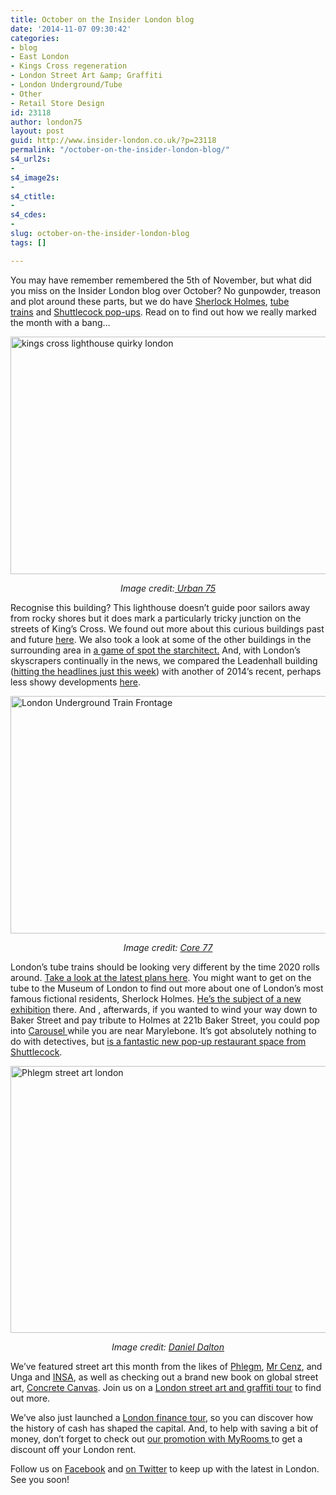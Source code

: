 ```yaml
---
title: October on the Insider London blog
date: '2014-11-07 09:30:42'
categories:
- blog
- East London
- Kings Cross regeneration
- London Street Art &amp; Graffiti
- London Underground/Tube
- Other
- Retail Store Design
id: 23118
author: london75
layout: post
guid: http://www.insider-london.co.uk/?p=23118
permalink: "/october-on-the-insider-london-blog/"
s4_url2s:
- 
s4_image2s:
- 
s4_ctitle:
- 
s4_cdes:
- 
slug: october-on-the-insider-london-blog
tags: []

---
```

You may have remember remembered the 5th of November, but what did you miss on the Insider London blog over October? No gunpowder, treason and plot around these parts, but we do have <a href="http://www.insider-london.co.uk/2014/10/13/sherlock-homes-the-great-detective/" target="_blank">Sherlock Holmes</a>, <a href="http://www.insider-london.co.uk/2014/10/17/the-next-generation-of-london-underground-trains/" target="_blank">tube trains</a> and <a href="http://www.insider-london.co.uk/2014/10/10/shuttlecock-and-a-new-pop-up-dining-experience/" target="_blank">Shuttlecock pop-ups</a>. Read on to find out how we really marked the month with a bang&#8230;

[<img class="aligncenter wp-image-23061 size-full" src="http://www.insider-london.co.uk/wp-content/uploads/2014/10/kings-cross-lighthouse-01.jpg" alt="kings cross lighthouse quirky london" width="569" height="380" />](http://www.insider-london.co.uk/wp-content/uploads/2014/10/kings-cross-lighthouse-01.jpg)

<p style="text-align: center;">
  <em>Image credit:<a href="http://www.urban75.org/blog/kings-cross-lighthouse-continues-to-rot-away/" target="_blank"> Urban 75</a></em>
</p>

Recognise this building? This lighthouse doesn&#8217;t guide poor sailors away from rocky shores but it does mark a particularly tricky junction on the streets of King&#8217;s Cross. We found out more about this curious buildings past and future <a href="http://www.insider-london.co.uk/2014/10/24/the-kings-cross-secret-lighthouse/" target="_blank">here</a>. We also took a look at some of the other buildings in the surrounding area in <a href="http://www.insider-london.co.uk/2014/10/06/spot-the-starchitect-in-kings-cross/" target="_blank">a game of spot the starchitect.</a> And, with London&#8217;s skyscrapers continually in the news, we compared the Leadenhall building (<a href="http://www.bbc.co.uk/news/uk-england-london-29929761" target="_blank">hitting the headlines just this week</a>) with another of 2014&#8217;s recent, perhaps less showy developments <a href="http://www.insider-london.co.uk/2014/10/31/2014-in-buildings/" target="_blank">here</a>.

[<img class="aligncenter wp-image-23031 size-full" src="http://www.insider-london.co.uk/wp-content/uploads/2014/10/NewTubeforLondon_OnPlatform1.jpg" alt="London Underground Train Frontage" width="569" height="380" />](http://www.insider-london.co.uk/wp-content/uploads/2014/10/NewTubeforLondon_OnPlatform1.jpg)

<p style="text-align: center;">
  <em>Image credit: <a href="http://www.core77.com/" target="_blank">Core 77</a></em>
</p>

<p style="text-align: left;">
  London&#8217;s tube trains should be looking very different by the time 2020 rolls around. <a href="http://www.insider-london.co.uk/2014/10/17/the-next-generation-of-london-underground-trains/" target="_blank">Take a look at the latest plans here</a>. You might want to get on the tube to the Museum of London to find out more about one of London&#8217;s most famous fictional residents, Sherlock Holmes. <a href="http://www.insider-london.co.uk/2014/10/13/sherlock-homes-the-great-detective/" target="_blank">He&#8217;s the subject of a new exhibition</a> there. And , afterwards, if you wanted to wind your way down to Baker Street and pay tribute to Holmes at 221b Baker Street, you could pop into <a href="http://www.insider-london.co.uk/2014/10/10/shuttlecock-and-a-new-pop-up-dining-experience/" target="_blank">Carousel </a>while you are near Marylebone. It&#8217;s got absolutely nothing to do with detectives, but <a href="http://www.insider-london.co.uk/2014/10/10/shuttlecock-and-a-new-pop-up-dining-experience/" target="_blank">is a fantastic new pop-up restaurant space from Shuttlecock</a>.
</p>

[<img class="aligncenter wp-image-23093 size-full" src="http://www.insider-london.co.uk/wp-content/uploads/2014/10/Monster-Mural_mini.jpg" alt="Phlegm street art london" width="569" height="427" />](http://www.insider-london.co.uk/wp-content/uploads/2014/10/Monster-Mural_mini.jpg)

<p style="text-align: center;">
  <em>Image credit: <a href="https://www.flickr.com/photos/126522904@N02/15587046772/in/photolist-pQFdfn-psUs49-pQYRgU-pQUACB-pyvxis-pypNM4-pyvmaW-oU6YKP-pyvpnY-pypDPp-pQEvjV-pypB5g-pQYgA7-oTT38C-pyhsV3-oTW1w4-pyeY1V-pyeXUx-pQuJF4-pyeYcB-pyknth-pQuJBX-pyhujq-pyhumQ-pykoF7-oTxWZE-pQ67Dk-pQdV8Q-px1h2B-pP6doH-pNmYdn-pNF3ZV-pvBEzK-oR28JE-pMde8N-puBac4-pucULA-pu9X63-pLw32c-ptn7ws-pKqsEt-pKnFXJ-pybwCs-oSBTCX-oRK4FW-pM9wka-pu7k3U-pJsRs5-pLCtc7-oPKH28" target="_blank">Daniel Dalton</a></em>
</p>

<p style="text-align: left;">
  We&#8217;ve featured street art this month from the likes of <a href="https://www.flickr.com/photos/126522904@N02/15587046772/in/photolist-pQFdfn-psUs49-pQYRgU-pQUACB-pyvxis-pypNM4-pyvmaW-oU6YKP-pyvpnY-pypDPp-pQEvjV-pypB5g-pQYgA7-oTT38C-pyhsV3-oTW1w4-pyeY1V-pyeXUx-pQuJF4-pyeYcB-pyknth-pQuJBX-pyhujq-pyhumQ-pykoF7-oTxWZE-pQ67Dk-pQdV8Q-px1h2B-pP6doH-pNmYdn-pNF3ZV-pvBEzK-oR28JE-pMde8N-puBac4-pucULA-pu9X63-pLw32c-ptn7ws-pKqsEt-pKnFXJ-pybwCs-oSBTCX-oRK4FW-pM9wka-pu7k3U-pJsRs5-pLCtc7-oPKH28" target="_blank">Phlegm</a>, <a href="http://www.insider-london.co.uk/2014/10/15/street-art-picture-of-the-week-mr-cenz-brick-lane-car-park/" target="_blank">Mr Cenz</a>, and Unga and <a href="http://www.insider-london.co.uk/2014/10/08/street-art-picture-of-the-week-unga-and-insa/" target="_blank">INSA</a>, as well as checking out a brand new book on global street art, <a href="http://www.insider-london.co.uk/2014/10/27/concrete-canvas-how-street-art-is-changing-the-way-our-cities-look/" target="_blank">Concrete Canvas</a>. Join us on a <a href="http://www.insider-london.co.uk/london-graffiti-artists-walking-tours/" target="_blank">London street art and graffiti tour</a> to find out more.
</p>

<p style="text-align: left;">
  We&#8217;ve also just launched a <a href="http://www.insider-london.co.uk/alternative-london-tours/londonfinancewalkingtour/" target="_blank">London finance tour</a>, so you can discover how the history of cash has shaped the capital. And, to help with saving a bit of money, don&#8217;t forget to check out <a href="http://www.insider-london.co.uk/2014/10/20/money-off-your-london-rent-with-myrooms/" target="_blank">our promotion with MyRooms </a>to get a discount off your London rent.
</p>

<p style="text-align: left;">
  Follow us on <a href="https://www.facebook.com/insiderlondon" target="_blank">Facebook</a> and <a href="https://twitter.com/insiderlondon" target="_blank">on Twitter</a> to keep up with the latest in London. See you soon!
</p>